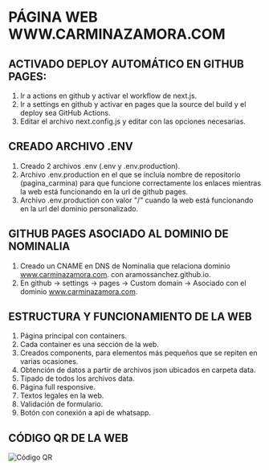 # PÁGINA WEB WWW.CARMINAZAMORA.COM

## ACTIVADO DEPLOY AUTOMÁTICO EN GITHUB PAGES:
1. Ir a actions en github y activar el workflow de next.js.
2. Ir a settings en github y activar en pages que la source del build y el deploy sea GitHub Actions.
3. Editar el archivo next.config.js y editar con las opciones necesarias.

## CREADO ARCHIVO .ENV
1. Creado 2 archivos .env (.env y .env.production).
2. Archivo .env.production en el que se incluía nombre de repositorio (pagina_carmina) para que funcione correctamente los enlaces mientras la web está funcionando en la url de github pages.
3. Archivo .env.production con valor "/" cuando la web está funcionando en la url del dominio personalizado.

## GITHUB PAGES ASOCIADO AL DOMINIO DE NOMINALIA
1. Creado un CNAME en DNS de Nominalia que relaciona dominio www.carminazamora.com. con aramossanchez.github.io.
2. En github -> settings -> pages -> Custom domain -> Asociado con el dominio www.carminazamora.com.

## ESTRUCTURA Y FUNCIONAMIENTO DE LA WEB
1. Página principal con containers.
2. Cada container es una sección de la web.
3. Creados components, para elementos más pequeños que se repiten en varias ocasiones.
4. Obtención de datos a partir de archivos json ubicados en carpeta data.
5. Tipado de todos los archivos data.
6. Página full responsive.
7. Textos legales en la web.
8. Validación de formulario.
9. Botón con conexión a api de whatsapp.

## CÓDIGO QR DE LA WEB
![Código QR](images/qr.png)